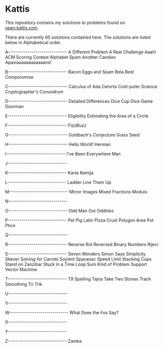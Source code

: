 # Kattis

This repository contains my solutions to problems found on [open.kattis.com](http://open.kattis.com).

There are currently 65 solutions contained here. The solutions are listed below in Alphabetical order.

A------------------------------
	A Different Problem
	A Real Challenge
	Aaah!
	ACM Scoring Contest
	Alphabet Spam
	Another Candies
	Apaxiaaaaaaaaaaaans!

B------------------------------
	Bacon Eggs and Spam
	Bela
	Best Comporomise

C------------------------------
	Calculus of Ada
	Cetvrta
	Cold-puter Science
	Cryptographer's Conundrum

D------------------------------
	Detailed Differences
	Dice Cup
	Dice Game
	Doorman

E------------------------------
	Eligibility
	Estimating the Area of a Circle

F------------------------------
	FizzBuzz

G------------------------------
	 Goldbach's Conjecture
	Grass Seed

H------------------------------
	Hello World!
	Herman

I------------------------------
	I've Been Everywhere Man

J------------------------------

K------------------------------
	Karte
	Kemija

L------------------------------
	Ladder
	Line Them Up

M------------------------------
	Mirror Images
	Mixed Fractions
	Modulo

N------------------------------

O------------------------------
	Odd Man Out
	Oddities

P------------------------------
	Pet
	Pig Latin
	Pizza Crust
	Polygon Area
	Pot
	Ptice

Q------------------------------

R------------------------------
	Reverse Rot
	Reversed Binary Numbers
	Rijeci

S------------------------------
	Seven Wonders
	Simon Says
	Simplicity
	Skener
	Solving for Carrots
	Soylent
	Spavanac
	Speed Limit
	Stacking Cups
	Stand on Zanzibar
	Stuck in a Time Loop
	Sum Kind of Problem
	Support Vector Machine

T------------------------------
	T9 Spelling
	Tajna
	Take Two Stones
	Track Smoothing
	Tri
	Trik

U------------------------------

V------------------------------

W------------------------------
	What Does the Fox Say?

X------------------------------

Y------------------------------

Z------------------------------
	Zamka

